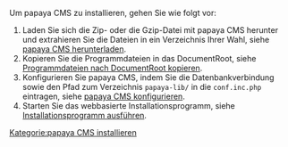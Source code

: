 
Um papaya CMS zu installieren, gehen Sie wie folgt vor:

1.  Laden Sie sich die Zip- oder die Gzip-Datei mit papaya CMS herunter und extrahieren Sie die Dateien in ein Verzeichnis Ihrer Wahl, siehe [papaya CMS herunterladen](/papaya_CMS_herunterladen.md).
2.  Kopieren Sie die Programmdateien in das DocumentRoot, siehe [Programmdateien nach DocumentRoot kopieren](/Programmdateien_nach_DocumentRoot_kopieren.md).
3.  Konfigurieren Sie papaya CMS, indem Sie die Datenbankverbindung sowie den Pfad zum Verzeichnis `papaya-lib/` in die `conf.inc.php` eintragen, siehe [papaya CMS konfigurieren](/papaya_CMS_konfigurieren.md).
4.  Starten Sie das webbasierte Installationsprogramm, siehe [Installationsprogramm ausführen](/Installationsprogramm_ausführen.md).

[Kategorie:papaya CMS installieren](export_de/Kategorie:papaya_CMS_installieren.md)